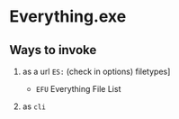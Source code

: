 # Everything.exe

## Ways to invoke

1. as a url `ES:` (check in options)
filetypes]
    - `EFU` Everything File List

2. as `cli` 
